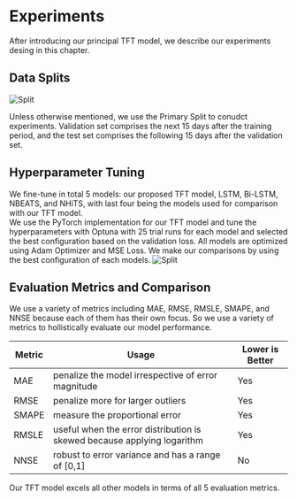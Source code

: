# Experiments

After introducing our principal TFT model, we describe our experiments desing in this chapter. 

## Data Splits
![Split](Data-Split.jpg)

Unless otherwise mentioned, we use the Primary Split to conudct experiments. Validation set comprises the next 15 days after the training period, and the test set comprises the following 15 days after the validation set. 


## Hyperparameter Tuning
We fine-tune in total 5 models: our proposed TFT model, LSTM, Bi-LSTM, NBEATS, and NHiTS, with last four being the models used for comparison with our TFT model.<br>
We use the PyTorch implementation for our TFT model and tune the hyperparameters with Optuna with 25 trial runs for each model and selected the best configuration based on the validation loss. All models are optimized using Adam Optimizer and MSE Loss. We make our comparisons by using the best configuration of each models. 
![Split](Data-Split.jpg)


## Evaluation Metrics and Comparison 
We use a variety of metrics including MAE, RMSE, RMSLE, SMAPE, and NNSE because each of them has their own focus. So we use a variety of metrics to hollistically evaluate our model performance. 

| Metric | Usage | Lower is Better 
|---------|--------|----------|
| MAE| penalize the model irrespective of error magnitude| Yes
| RMSE| penalize more for larger outliers | Yes
| SMAPE| measure the proportional error | Yes
| RMSLE| useful when the error distribution is skewed because applying logarithm| Yes
| NNSE|  robust to error variance and has a range of [0,1] | No

Our TFT model excels all other models in terms of all 5 evaluation metrics. 